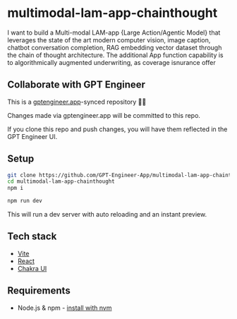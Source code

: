 # multimodal-lam-app-chainthought

I want to build a Multi-modal LAM-app {Large Action/Agentic Model} that leverages the state of the art modern computer vision, image caption, chatbot conversation completion, RAG embedding vector dataset through the chain of thought architecture. The additional  App function capability is to algorithmically augmented underwriting, as coverage isnurance offer 



## Collaborate with GPT Engineer

This is a [gptengineer.app](https://gptengineer.app)-synced repository 🌟🤖

Changes made via gptengineer.app will be committed to this repo.

If you clone this repo and push changes, you will have them reflected in the GPT Engineer UI.

## Setup

```sh
git clone https://github.com/GPT-Engineer-App/multimodal-lam-app-chainthought.git
cd multimodal-lam-app-chainthought
npm i
```

```sh
npm run dev
```

This will run a dev server with auto reloading and an instant preview.

## Tech stack

- [Vite](https://vitejs.dev/)
- [React](https://react.dev/)
- [Chakra UI](https://chakra-ui.com/)

## Requirements

- Node.js & npm - [install with nvm](https://github.com/nvm-sh/nvm#installing-and-updating)
